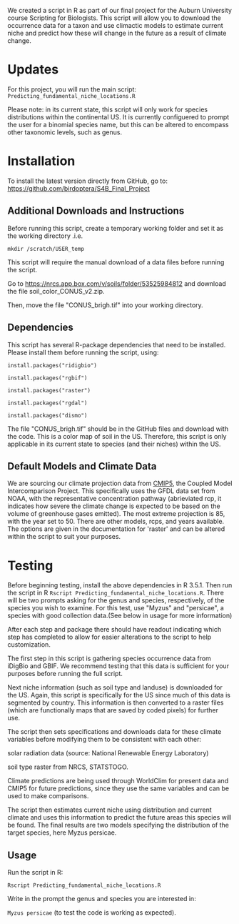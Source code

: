 We created a script in R as part of our final project for the Auburn University course Scripting for Biologists. This script will allow you to download the occurrence data for a taxon and use climactic models to estimate current niche and predict how these will change in the future as a result of climate change. 

# Updates
For this project, you will run the main script: `Predicting_fundamental_niche_locations.R`


Please note: in its current state, this script will only work for species distributions within the continental US. It is currently configuered to prompt the user for a binomial species name, but this can be altered to encompass other taxonomic levels, such as genus.

# Installation

To install the latest version directly from GitHub, go to:
<https://github.com/birdoptera/S4B_Final_Project>

## Additional Downloads and Instructions

Before running this script, create a temporary working folder and set it as the working directory .i.e. 

`mkdir /scratch/USER_temp` 

This script will require the manual download of a data files before running the script.

Go to <https://nrcs.app.box.com/v/soils/folder/53525984812> and download the file soil_color_CONUS_v2.zip. 

Then, move the file "CONUS_brigh.tif" into your working directory.


## Dependencies
This script has several R-package dependencies that need to be installed. Please install them before running the script, using:

```
install.packages("ridigbio")

install.packages("rgbif")

install.packages("raster")

install.packages("rgdal")

install.packages("dismo")
```


The file "CONUS_brigh.tif" should be in the GitHub files and download with the code. This is a color map of soil in the US. 
Therefore, this script is only applicable in its current state to species (and their niches) within the US.

## Default Models and Climate Data

We are sourcing our climate projection data from [CMIP5](https://cmip.llnl.gov/cmip5/), the Coupled Model Intercomparison Project. This specifically uses the GFDL data set from NOAA, with the representative concentration pathway (abrieviated rcp, it indicates how severe the climate change is expected to be based on the volume of greenhouse gases emitted). The most extreme projection is 85, with the year set to 50. There are other models, rcps, and years available. The options are given in the documentation for 'raster' and can be altered within the script to suit your purposes.


# Testing

Before beginning testing, install the above dependencies in R 3.5.1. Then run the script in R `Rscript Predicting_fundamental_niche_locations.R`. There will be two prompts asking for the genus and species, respectively, of the species you wish to examine. For this test, use "Myzus" and "persicae", a species with good collection data.(See below in usage for more information)

After each step and package there should have readout indicating which step has completed to allow for easier alterations to the script to help customization.

The first step in this script is gathering species occurrence data from iDigBio and GBIF. We recommend testing that this data is sufficient for your purposes before running the full script.

Next niche information (such as soil type and landuse) is downloaded for the US. Again, this script is specifically for the US since much of this data is segmented by country. This information is then converted to a raster files (which are functionally maps that are saved by coded pixels) for further use.

The script then sets specifications and downloads data for these climate variables before modifying them to be consistent with each other:

solar radiation data (source: National Renewable Energy Laboratory)

soil type raster from NRCS, STATSTOGO.

Climate predictions are being used through WorldClim for present data and CMIP5 for future predictions, since they use the same variables and can be used to make comparisons.

The script then estimates current niche using distribution and current climate and uses this information to predict the future areas this species will be found. The final results are two models specifying the distribution of the target species, here Myzus persicae.

## Usage

Run the script in R:

`Rscript Predicting_fundamental_niche_locations.R`

Write in the prompt the genus and species you are interested in:

`Myzus persicae` (to test the code is working as expected).

